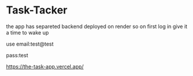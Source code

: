 # Task-Tacker
the app has separeted backend deployed on render so on first log in give it a time to wake up

use 
email:test@test

pass:test

https://the-task-app.vercel.app/


